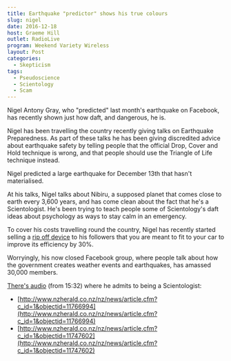 ```yaml
---
title: Earthquake "predictor" shows his true colours
slug: nigel
date: 2016-12-18
host: Graeme Hill
outlet: RadioLive
program: Weekend Variety Wireless
layout: Post
categories:
  - Skepticism
tags:
  - Pseudoscience
  - Scientology
  - Scam
---
```


Nigel Antony Gray, who "predicted" last month's earthquake on Facebook, has recently shown just how daft, and dangerous, he is.

<!-- more -->

Nigel has been travelling the country recently giving talks on Earthquake Preparedness. As part of these talks he has been giving discredited advice about earthquake safety by telling people that the official Drop, Cover and Hold technique is wrong, and that people should use the Triangle of Life technique instead.

Nigel predicted a large earthquake for December 13th that hasn't materialised.

At his talks, Nigel talks about Nibiru, a supposed planet that comes close to earth every 3,600 years, and has come clean about the fact that he's a Scientologist. He's been trying to teach people some of Scientology's daft ideas about psychology as ways to stay calm in an emergency.

To cover his costs travelling round the country, Nigel has recently started selling a [rip off device](http://cleanturbonewzealand.yolasite.com/) to his followers that you are meant to fit to your car to improve its efficiency by 30%.

Worryingly, his now closed Facebook group, where people talk about how the government creates weather events and earthquakes, has amassed 30,000 members.

[There's audio](https://www.facebook.com/sccrrrreeeewiiiee/videos/10208407538731707/) (from 15:32) where he admits to being a Scientologist:

- [http://www.nzherald.co.nz/nz/news/article.cfm?c_id=1&objectid=11766994](http://www.nzherald.co.nz/nz/news/article.cfm?c_id=1&objectid=11766994)
- [http://www.nzherald.co.nz/nz/news/article.cfm?c_id=1&objectid=11747602](http://www.nzherald.co.nz/nz/news/article.cfm?c_id=1&objectid=11747602)
